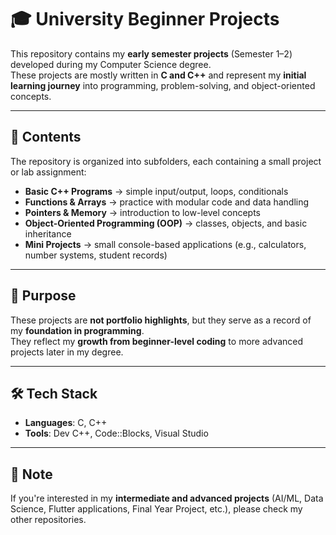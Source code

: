 # 🎓 University Beginner Projects

This repository contains my **early semester projects** (Semester 1–2) developed during my Computer Science degree.  
These projects are mostly written in **C and C++** and represent my **initial learning journey** into programming, problem-solving, and object-oriented concepts.

---

## 📂 Contents
The repository is organized into subfolders, each containing a small project or lab assignment:

- **Basic C++ Programs** → simple input/output, loops, conditionals  
- **Functions & Arrays** → practice with modular code and data handling  
- **Pointers & Memory** → introduction to low-level concepts  
- **Object-Oriented Programming (OOP)** → classes, objects, and basic inheritance  
- **Mini Projects** → small console-based applications (e.g., calculators, number systems, student records)

---

## 🎯 Purpose
These projects are **not portfolio highlights**, but they serve as a record of my **foundation in programming**.  
They reflect my **growth from beginner-level coding** to more advanced projects later in my degree.

---

## 🛠️ Tech Stack
- **Languages**: C, C++  
- **Tools**: Dev C++, Code::Blocks, Visual Studio  

---

## 📌 Note
If you're interested in my **intermediate and advanced projects** (AI/ML, Data Science, Flutter applications, Final Year Project, etc.), please check my other repositories.

